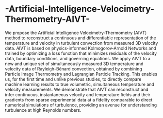 # -Artificial-Intelligence-Velocimetry-Thermometry-AIVT-


We propose the Artificial Intelligence Velocimetry-Thermometry (AIVT) method to reconstruct a continuous and differentiable representation of the temperature and velocity in turbulent convection from measured 3D velocity data. AIVT is based on physics-informed Kolmogorov-Arnold Networks and trained by optimizing a loss function that minimizes residuals of the velocity data, boundary conditions, and governing equations. We apply AIVT to a new and unique set of simultaneously measured 3D temperature and velocity data of Rayleigh-Bénard convection, obtained by combining Particle Image Thermometry and Lagrangian Particle Tracking. This enables us, for the first time and unlike previous studies, to directly compare machine learning results to true volumetric, simultaneous temperature and velocity measurements. We demonstrate that AIVT can reconstruct and infer continuous, instantaneous velocity and temperature fields and their gradients from sparse experimental data at a fidelity comparable to direct numerical simulations of turbulence, providing an avenue for understanding turbulence at high Reynolds numbers.
